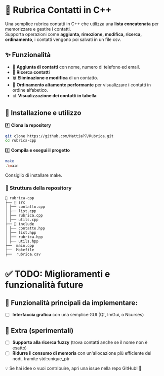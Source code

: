 # 📒 Rubrica Contatti in C++

Una semplice rubrica contatti in C++ che utilizza una **lista concatenata** per memorizzare e gestire i contatti.  
Supporta operazioni come **aggiunta, rimozione, modifica, ricerca, ordinamento**, i contatti vengono poi salvati in un file csv.

## ✨ Funzionalità

- 📌 **Aggiunta di contatti** con nome, numero di telefono ed email.
- 🔎 **Ricerca contatti**
- 🗑 **Eliminazione e modifica** di un contatto.
- 🔄 **Ordinamento altamente performante** per visualizzare i contatti in ordine alfabetico.
- 📊 **Visualizzazione dei contatti in tabella**
<!-- 📁 **Importazione ed esportazione CSV**, con filtri personalizzati.)-->

## 🚀 Installazione e utilizzo

1️⃣ **Clona la repository**

```sh
git clone https://github.com/MattiaP7/Rubrica.git
cd rubrica-cpp
```

2️⃣ **Compila e esegui il progetto**
```sh
make
.\main
```
Consiglio di installare make.

### 📂 Struttura della repository

```
📂 rubrica-cpp
├── 📂 src
│ ├── contatto.cpp
│ ├── list.cpp
│ ├── rubrica.cpp
│ ├── utils.cpp
├── 📂 include
│ ├── contatto.hpp
│ ├── list.hpp
│ ├── rubrica.hpp
│ ├── utils.hpp
├──  main.cpp
├──  Makefile
├──  rubrica.csv
```

# ✅ TODO: Miglioramenti e funzionalità future

## 🔹 Funzionalità principali da implementare:

- [ ] **Interfaccia grafica** con una semplice GUI (Qt, ImGui, o Ncurses)
  <!-- - [ ] **Esportazione in formato JSON** oltre a CSV -->
  <!-- - [ ] **Caricamento e salvataggio automatico** senza bisogno di conferma -->
  <!-- - [ ] **Possibilità di aggiungere note e tag** ai contatti -->

## 🔹 Extra (sperimentali)

- [ ] **Supporto alla ricerca fuzzy** (trova contatti anche se il nome non è esatto)
- [ ] **Ridurre il consumo di memoria** con un'allocazione più efficiente dei nodi, tramite std::unique_ptr

<!-- - [ ] **Implementare un AVL Tree** al posto della lista concatenata per velocizzare ricerca e ordinamento -->
<!-- - [ ] **Modalità "CLI avanzata"** con autocomplete e comandi rapidi -->
<!-- - [ ] **Supportare multi-threading** per operazioni lunghe come import/export -->
<!-- - [ ] **Versione Web con backend in C++** (CGI, FastCGI o WebSockets) -->
<!-- - [ ] **Integrazione con Telegram bot** per aggiungere contatti direttamente via chat -->
<!-- - [ ] **Sincronizzazione con Google Contacts** via API -->

💡 Se hai idee o vuoi contribuire, apri una issue nella repo GitHub! 🚀
